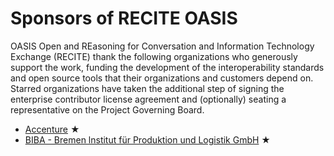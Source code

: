 # Sponsors of RECITE OASIS

OASIS Open and REasoning for Conversation and Information Technology Exchange (RECITE) thank the following organizations who generously support the work, funding the development of the interoperability standards and open source tools that their organizations and customers depend on. Starred organizations have taken the additional step of signing the enterprise contributor license agreement and (optionally) seating a representative on the Project Governing Board. 

* [Accenture](https://www.accenture.com/) &bigstar; 
* [BIBA - Bremen lnstitut für Produktion und Logistik GmbH](https://www.biba.uni-bremen.de/) &bigstar; 
